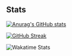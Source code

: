 ## Stats

[![Anurag's GitHub stats](https://github-readme-stats.vercel.app/api?username=jsohndata&show_icons=true&theme=radical&card_width=800)](https://github.com/anuraghazra/github-readme-stats)


[![GitHub Streak](https://streak-stats.demolab.com?user=jsohndata&theme=dark&hide_border=true&date_format=%5BY.%5Dn.j&hide_total_contributions=true)](https://git.io/streak-stats)

![Wakatime Stats](https://github-readme-stats.vercel.app/api/wakatime?username=jsohndata&theme=github_dark&layout=default&langs_count=10&card_width=800)
